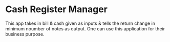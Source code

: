 # Cash Register Manager

This app takes in bill & cash given as inputs & tells the return change in minimum noumber of notes as output. One can use this application for their business purpose.

